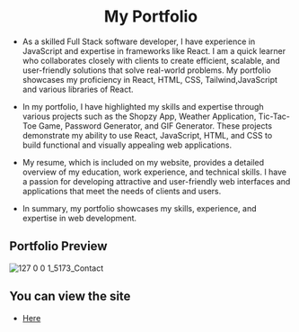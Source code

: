 <h1 align="center">My Portfolio</h1>

- <p>As a skilled Full Stack software developer, I have experience in JavaScript and expertise in frameworks like React. I am a quick learner who collaborates closely with clients to create efficient, scalable, and user-friendly solutions that solve real-world problems. My portfolio showcases my proficiency in React, HTML, CSS, Tailwind,JavaScript and various libraries of React.</p>

- <p>In my portfolio, I have highlighted my skills and expertise through various projects such as the Shopzy App, Weather Application, Tic-Tac-Toe Game, Password Generator, and GIF Generator. These projects demonstrate my ability to use React, JavaScript, HTML, and CSS to build functional and visually appealing web applications.</p>

- <p>My resume, which is included on my website, provides a detailed overview of my education, work experience, and technical skills. I have a passion for developing attractive and user-friendly web interfaces and applications that meet the needs of clients and users.</p>

- <p>In summary, my portfolio showcases my skills, experience, and expertise in web development.</p>

<h2>Portfolio Preview</h2>


![127 0 0 1_5173_Contact](https://avatars.githubusercontent.com/u/126774546?v=4)


<h2> You can view the site </h2>

- [Here](https://prismatic-zuccutto-7e817c.netlify.app/)

